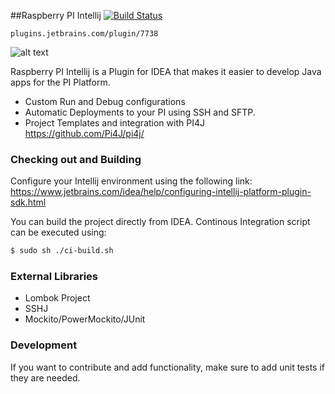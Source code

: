 ##Raspberry PI Intellij [![Build Status](https://travis-ci.org/asebak/raspberrypi-intellij.svg?branch=master)](https://travis-ci.org/asebak/raspberrypi-intellij)
```
plugins.jetbrains.com/plugin/7738
```

![alt text][logo]

Raspberry PI Intellij is a Plugin for IDEA that makes it easier to develop Java apps for the PI Platform.

  - Custom Run and Debug configurations
  - Automatic Deployments to your PI using SSH and SFTP.
  - Project Templates and integration with PI4J https://github.com/Pi4J/pi4j/



### Checking out and Building

Configure your Intellij environment using the following link: https://www.jetbrains.com/idea/help/configuring-intellij-platform-plugin-sdk.html

You can build the project directly from IDEA.  Continous Integration script can be executed using:
```sh
$ sudo sh ./ci-build.sh
```

### External Libraries
* Lombok Project
* SSHJ
* Mockito/PowerMockito/JUnit

### Development

If you want to contribute and add functionality, make sure to add unit tests if they are needed.

[logo]: https://raw.githubusercontent.com/asebak/raspberrypi-intellij/master/sample.jpg
"Sample Build Output"

